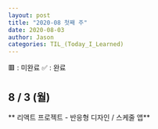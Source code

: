 ```yaml
---
layout: post
title: "2020-08 첫째 주"
date: 2020-08-03
author: Jason
categories: TIL_(Today_I_Learned)
---
```


🟥 : 미완료
✅ : 완료

## 8 / 3 (월)

** 리액트 프로젝트 - 반응형 디자인 / 스케줄 앱**
